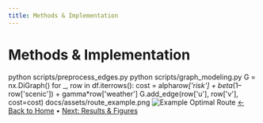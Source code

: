 ```yaml
---
title: Methods & Implementation
---
```

# Methods & Implementation
python scripts/preprocess_edges.py
python scripts/graph_modeling.py
G = nx.DiGraph()
for _, row in df.iterrows():
    cost = alpha*row['risk'] + beta*(1–row['scenic']) + gamma*row['weather']
    G.add_edge(row['u'], row['v'], cost=cost)
docs/assets/route_example.png
![Example Optimal Route](assets/route_example.png)
[← Back to Home](index.html) • [Next: Results & Figures](results.html)
